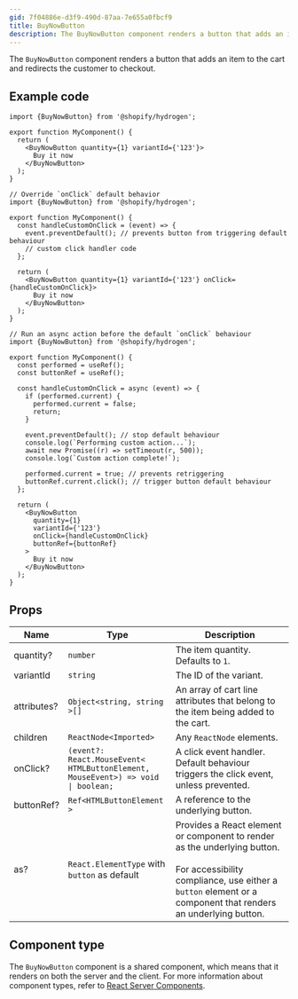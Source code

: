 ```yaml
---
gid: 7f04886e-d3f9-490d-87aa-7e655a0fbcf9
title: BuyNowButton
description: The BuyNowButton component renders a button that adds an item to the cart and redirects the customer to checkout.
---
```


The `BuyNowButton` component renders a button that adds an item to the cart and redirects the customer to checkout.

## Example code

```tsx
import {BuyNowButton} from '@shopify/hydrogen';

export function MyComponent() {
  return (
    <BuyNowButton quantity={1} variantId={'123'}>
      Buy it now
    </BuyNowButton>
  );
}
```

```tsx
// Override `onClick` default behavior
import {BuyNowButton} from '@shopify/hydrogen';

export function MyComponent() {
  const handleCustomOnClick = (event) => {
    event.preventDefault(); // prevents button from triggering default behaviour
    // custom click handler code
  };

  return (
    <BuyNowButton quantity={1} variantId={'123'} onClick={handleCustomOnClick}>
      Buy it now
    </BuyNowButton>
  );
}
```

```tsx
// Run an async action before the default `onClick` behaviour
import {BuyNowButton} from '@shopify/hydrogen';

export function MyComponent() {
  const performed = useRef();
  const buttonRef = useRef();

  const handleCustomOnClick = async (event) => {
    if (performed.current) {
      performed.current = false;
      return;
    }

    event.preventDefault(); // stop default behaviour
    console.log(`Performing custom action...`);
    await new Promise((r) => setTimeout(r, 500));
    console.log(`Custom action complete!`);

    performed.current = true; // prevents retriggering
    buttonRef.current.click(); // trigger button default behaviour
  };

  return (
    <BuyNowButton
      quantity={1}
      variantId={'123'}
      onClick={handleCustomOnClick}
      buttonRef={buttonRef}
    >
      Buy it now
    </BuyNowButton>
  );
}
```

## Props

| Name        | Type                                                                                                     | Description                                                                                                                                                                                      |
| ----------- | -------------------------------------------------------------------------------------------------------- | ------------------------------------------------------------------------------------------------------------------------------------------------------------------------------------------------ |
| quantity?   | <code>number</code>                                                                                      | The item quantity. Defaults to `1`.                                                                                                                                                              |
| variantId   | <code>string</code>                                                                                      | The ID of the variant.                                                                                                                                                                           |
| attributes? | <code>Object<<wbr>string, string<wbr>>[]</code>                                                          | An array of cart line attributes that belong to the item being added to the cart.                                                                                                                |
| children    | <code>ReactNode<<wbr>Imported<wbr>></code>                                                               | Any `ReactNode` elements.                                                                                                                                                                        |
| onClick?    | <code>(event?: React.MouseEvent<<wbr>HTMLButtonElement, MouseEvent<wbr>>) => void &#124; boolean;</code> | A click event handler. Default behaviour triggers the click event, unless prevented.                                                                                                             |
| buttonRef?  | <code>Ref<<wbr>HTMLButtonElement<wbr>> </code>                                                           | A reference to the underlying button.                                                                                                                                                            |
| as?         | <code>React.ElementType</code> with `button` as default                                                  | Provides a React element or component to render as the underlying button. <br></br>For accessibility compliance, use either a `button` element or a component that renders an underlying button. |

## Component type

The `BuyNowButton` component is a shared component, which means that it renders on both the server and the client. For more information about component types, refer to [React Server Components](https://shopify.dev/custom-storefronts/hydrogen/framework/react-server-components).
